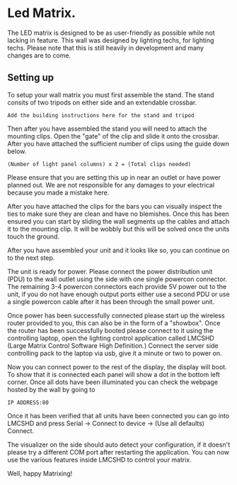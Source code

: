 # Led Matrix.

The LED matrix is designed to be as user-friendly as possible while not lacking in feature. This wall was designed by lighting techs, for lighting techs. Please note that this is still heavily in development and many changes are to come. 

## Setting up

To setup your wall matrix you must first assemble the stand. The stand consits of two tripods on either side and an extendable crossbar. 


```
Add the building instructions here for the stand and tripod
```

Then after you have assembled the stand you will need to attach the mounting clips. Open the "gate" of the clip and slide it onto the crossbar. After you have attached the sufficient number of clips using the guide down below.

```
(Number of light panel columns) x 2 = (Total clips needed)
```
Please ensure that you are setting this up in near an outlet or have power planned out. We are not responsible for any damages to your electrical because you made a mistake here.

After you have attached the clips for the bars you can visually inspect the ties to make sure they are clean and have no blemishes. Once this has been ensured you can start by sliding the wall segments up the cables and attach it to the mounting clip. It will be wobbly but this will be solved once the units touch the ground. 

After you have assembled your unit and it looks like so, you can continue on to the next step.

The unit is ready for power. Please connect the power distribution unit (PDU) to the wall outlet using the side with one single powercon connector. The remaining 3-4 powercon connectors each provide 5V power out to the unit, if you do not have enough output ports either use a second PDU or use a single powercon cable after it has been through the small power unit. 

Once power has been successfully connected please start up the wireless router provided to you, this can also be in the form of a "showbox". Once the router has been successfully booted please connect to it using the controlling laptop, open the lighting control application called LMCSHD (Large Matrix Control Software High Definition.) Connect the server side controlling pack to the laptop via usb, give it a minute or two to power on. 

Now you can connect power to the rest of the display, the display will boot. To show that it is connected each panel will show a dot in the bottom left corner. Once all dots have been illuminated you can check the webpage hosted by the wall by going to 

```
IP ADDRESS:80
```
Once it has been verified that all units have been connected you can go into LMCSHD and press Serial -> Connect to device -> (Use all defaults) Connect.

The visualizer on the side should auto detect your configuration, if it doesn't please try a different COM port after restarting the application. You can now use the various features inside LMCSHD to control your matrix.

Well, happy Matrixing!

